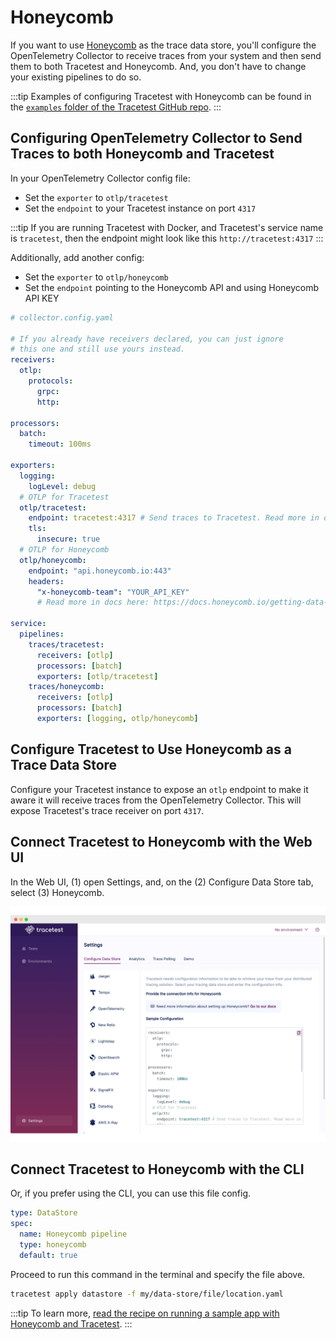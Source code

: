 # Honeycomb

If you want to use [Honeycomb](https://honeycomb.io/) as the trace data store, you'll configure the OpenTelemetry Collector to receive traces from your system and then send them to both Tracetest and Honeycomb. And, you don't have to change your existing pipelines to do so.

:::tip
Examples of configuring Tracetest with Honeycomb can be found in the [`examples` folder of the Tracetest GitHub repo](https://github.com/kubeshop/tracetest/tree/main/examples).
:::

## Configuring OpenTelemetry Collector to Send Traces to both Honeycomb and Tracetest

In your OpenTelemetry Collector config file:

- Set the `exporter` to `otlp/tracetest`
- Set the `endpoint` to your Tracetest instance on port `4317`

:::tip
If you are running Tracetest with Docker, and Tracetest's service name is `tracetest`, then the endpoint might look like this `http://tracetest:4317`
:::

Additionally, add another config:

- Set the `exporter` to `otlp/honeycomb`
- Set the `endpoint` pointing to the Honeycomb API and using Honeycomb API KEY

```yaml
# collector.config.yaml

# If you already have receivers declared, you can just ignore
# this one and still use yours instead.
receivers:
  otlp:
    protocols:
      grpc:
      http:

processors:
  batch:
    timeout: 100ms

exporters:
  logging:
    logLevel: debug
  # OTLP for Tracetest
  otlp/tracetest:
    endpoint: tracetest:4317 # Send traces to Tracetest. Read more in docs here:  https://docs.tracetest.io/configuration/connecting-to-data-stores/opentelemetry-collector
    tls:
      insecure: true
  # OTLP for Honeycomb
  otlp/honeycomb:
    endpoint: "api.honeycomb.io:443"
    headers:
      "x-honeycomb-team": "YOUR_API_KEY"
      # Read more in docs here: https://docs.honeycomb.io/getting-data-in/otel-collector/

service:
  pipelines:
    traces/tracetest:
      receivers: [otlp]
      processors: [batch]
      exporters: [otlp/tracetest]
    traces/honeycomb:
      receivers: [otlp]
      processors: [batch]
      exporters: [logging, otlp/honeycomb]
```

## Configure Tracetest to Use Honeycomb as a Trace Data Store

Configure your Tracetest instance to expose an `otlp` endpoint to make it aware it will receive traces from the OpenTelemetry Collector. This will expose Tracetest's trace receiver on port `4317`.

## Connect Tracetest to Honeycomb with the Web UI

In the Web UI, (1) open Settings, and, on the (2) Configure Data Store tab, select (3) Honeycomb.

![Honeycomb](../img/honeycomb-settings.png)

## Connect Tracetest to Honeycomb with the CLI

Or, if you prefer using the CLI, you can use this file config.

```yaml
type: DataStore
spec:
  name: Honeycomb pipeline
  type: honeycomb
  default: true
```

Proceed to run this command in the terminal and specify the file above.

```bash
tracetest apply datastore -f my/data-store/file/location.yaml
```

:::tip
To learn more, [read the recipe on running a sample app with Honeycomb and Tracetest](../../examples-tutorials/recipes/running-tracetest-with-honeycomb.md).
:::
